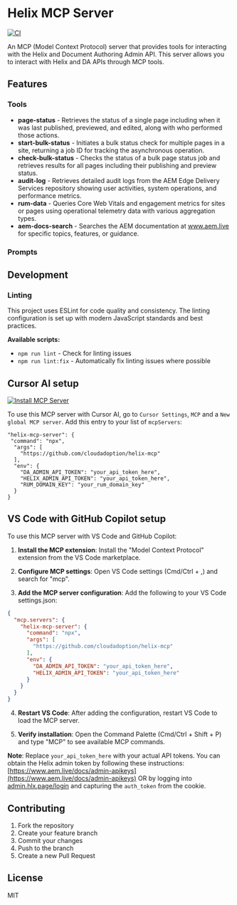 # Helix MCP Server

[![CI](https://github.com/cloudadoption/helix-mcp/actions/workflows/main.yml/badge.svg)](https://github.com/cloudadoption/helix-mcp/actions/workflows/main.yml)

An MCP (Model Context Protocol) server that provides tools for interacting with the Helix and Document Authoring Admin API. This server allows you to interact with Helix and DA APIs through MCP tools.

## Features

### Tools

- **page-status** - Retrieves the status of a single page including when it was last published, previewed, and edited, along with who performed those actions.
- **start-bulk-status** - Initiates a bulk status check for multiple pages in a site, returning a job ID for tracking the asynchronous operation.
- **check-bulk-status** - Checks the status of a bulk page status job and retrieves results for all pages including their publishing and preview status.
- **audit-log** - Retrieves detailed audit logs from the AEM Edge Delivery Services repository showing user activities, system operations, and performance metrics.
- **rum-data** - Queries Core Web Vitals and engagement metrics for sites or pages using operational telemetry data with various aggregation types.
- **aem-docs-search** - Searches the AEM documentation at www.aem.live for specific topics, features, or guidance.

### Prompts

## Development

### Linting

This project uses ESLint for code quality and consistency. The linting configuration is set up with modern JavaScript standards and best practices.

**Available scripts:**
- `npm run lint` - Check for linting issues
- `npm run lint:fix` - Automatically fix linting issues where possible

## Cursor AI setup

[![Install MCP Server](https://cursor.com/deeplink/mcp-install-dark.svg)](https://cursor.com/install-mcp?name=helix-mcp-server&config=eyJjb21tYW5kIjoibnB4IiwiYXJncyI6WyJodHRwczovL2dpdGh1Yi5jb20vY2xvdWRhZG9wdGlvbi9oZWxpeC1tY3AiXSwgImVudiI6IHsgIkRBX0FETUlOX0FQSV9UT0tFTiI6ICJ5b3VyX2FwaV90b2tlbl9oZXJlIiwgIkhFTElYX0FETUlOX0FQSV9UT0tFTiI6ICJ5b3VyX2FwaV90b2tlbl9oZXJlIiwgIlJVTV9ET01BSU5fS0VZIjogInlvdXJfcnVtX2RvbWFpbl9rZXkifX0=)

To use this MCP server with Cursor AI, go to `Cursor Settings`, `MCP` and a `New global MCP server`. Add this entry to your list of `mcpServers`:

```
"helix-mcp-server": {
 "command": "npx",
  "args": [
    "https://github.com/cloudadoption/helix-mcp"
  ],
  "env": {
    "DA_ADMIN_API_TOKEN": "your_api_token_here",
    "HELIX_ADMIN_API_TOKEN": "your_api_token_here",
    "RUM_DOMAIN_KEY": "your_rum_domain_key"
  }
}
```

## VS Code with GitHub Copilot setup

To use this MCP server with VS Code and GitHub Copilot:

1. **Install the MCP extension**: Install the "Model Context Protocol" extension from the VS Code marketplace.

2. **Configure MCP settings**: Open VS Code settings (Cmd/Ctrl + ,) and search for "mcp".

3. **Add the MCP server configuration**: Add the following to your VS Code settings.json:

```json
{
  "mcp.servers": {
    "helix-mcp-server": {
      "command": "npx",
      "args": [
        "https://github.com/cloudadoption/helix-mcp"
      ],
      "env": {
        "DA_ADMIN_API_TOKEN": "your_api_token_here",
        "HELIX_ADMIN_API_TOKEN": "your_api_token_here"
      }
    }
  }
}
```

4. **Restart VS Code**: After adding the configuration, restart VS Code to load the MCP server.

5. **Verify installation**: Open the Command Palette (Cmd/Ctrl + Shift + P) and type "MCP" to see available MCP commands.

**Note**: Replace `your_api_token_here` with your actual API tokens. You can obtain the Helix admin token by following these instructions: [https://www.aem.live/docs/admin-apikeys](https://www.aem.live/docs/admin-apikeys) OR by logging into [admin.hlx.page/login](https://admin.hlx.page/login) and capturing the `auth_token` from the cookie.


## Contributing

1. Fork the repository
2. Create your feature branch
3. Commit your changes
4. Push to the branch
5. Create a new Pull Request

## License

MIT
